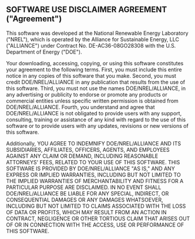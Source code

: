 SOFTWARE USE DISCLAIMER AGREEMENT ("Agreement")
-----------------------------------------------

This software was developed at the National Renewable Energy Laboratory ("NREL"), which is operated 
by the Alliance for Sustainable Energy, LLC ("ALLIANCE") under Contract No. DE-AC36-08GO28308 with 
the U.S. Department of Energy ("DOE").

Your downloading, accessing, copying, or using this software constitutes your agreement to the 
following terms. First, you must include this entire notice in any copies of this software that you 
make. Second, you must credit DOE/NREL/ALLIANCE in any publication that results from the use of 
this software. Third, you must not use the names DOE/NREL/ALLIANCE, in any advertising or publicity 
to endorse or promote any products or commercial entities unless specific written permission is 
obtained from DOE/NREL/ALLIANCE. Fourth, you understand and agree that DOE/NREL/ALLIANCE is not 
obligated to provide users with any support, consulting, training or assistance of any kind with 
regard to the use of this software or to provide users with any updates, revisions or new versions 
of this software.

Additionally, YOU AGREE TO INDEMNIFY DOE/NREL/ALLIANCE AND ITS SUBSIDIARIES, AFFILIATES, OFFICERS, 
AGENTS, AND EMPLOYEES AGAINST ANY CLAIM OR DEMAND, INCLUDING REASONABLE ATTORNEYS' FEES, RELATED TO 
YOUR USE OF THIS SOFTWARE. THIS SOFTWARE IS PROVIDED BY DOE/NREL/ALLIANCE "AS IS," AND ANY EXPRESS 
OR IMPLIED WARRANTIES, INCLUDING BUT NOT LIMITED TO THE IMPLIED WARRANTIES OF MERCHANTABILITY AND 
FITNESS FOR A PARTICULAR PURPOSE ARE DISCLAIMED. IN NO EVENT SHALL DOE/NREL/ALLIANCE BE LIABLE FOR 
ANY SPECIAL, INDIRECT, OR CONSEQUENTIAL DAMAGES OR ANY DAMAGES WHATSOEVER, INCLUDING BUT NOT 
LIMITED TO CLAIMS ASSOCIATED WITH THE LOSS OF DATA OR PROFITS, WHICH MAY RESULT FROM AN ACTION IN 
CONTRACT, NEGLIGENCE OR OTHER TORTIOUS CLAIM THAT ARISES OUT OF OR IN CONNECTION WITH THE ACCESS, 
USE OR PERFORMANCE OF THIS SOFTWARE.
